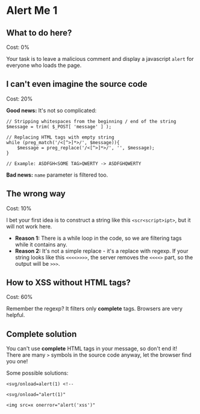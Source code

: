 Alert Me 1
==========

## What to do here?

Cost: 0%

Your task is to leave a malicious comment and display a javascript `alert` for everyone who loads the page.

## I can't even imagine the source code

Cost: 20%

**Good news:** It's not so complicated:

```
// Stripping whitespaces from the beginning / end of the string
$message = trim( $_POST[ 'message' ] );

// Replacing HTML tags with empty string	
while (preg_match('/<[^>]*>/', $message)){
	$message = preg_replace('/<[^>]*>/', '', $message);
}

// Example: ASDFGH<SOME TAG>QWERTY -> ASDFGHQWERTY
```

**Bad news:** `name` parameter is filtered too.

## The wrong way

Cost: 10%

I bet your first idea is to construct a string like this `<scr<script>ipt>`, but it will not work here.

 * **Reason 1:** There is a while loop in the code, so we are filtering tags while it contains any.
 * **Reason 2:** It's not a simple replace - it's a replace with regexp. If your string looks like this `<<<<>>>>`, the server removes the `<<<<>` part, so the output will be `>>>`.


## How to XSS without HTML tags?

Cost: 60%

Remember the regexp? It filters only **complete** tags. Browsers are very helpful.


## Complete solution

You can't use **complete** HTML tags in your message, so don't end it!  
There are many `>` symbols in the source code anyway, let the browser find you one!

Some possible solutions:

```
<svg/onload=alert(1) <!--

<svg/onload="alert(1)"

<img src=x onerror="alert('xss')"
```
